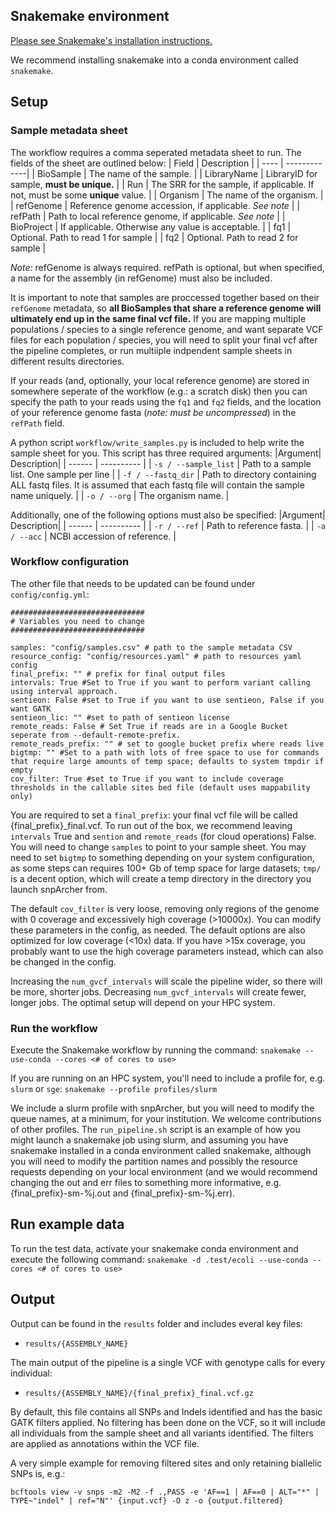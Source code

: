 ## Snakemake environment

[Please see Snakemake's installation instructions.](https://snakemake.readthedocs.io/en/stable/getting_started/installation.html#installation)

We recommend installing snakemake into a conda environment called `snakemake`.

## Setup

### Sample metadata sheet

The workflow requires a comma seperated metadata sheet to run. The fields of the sheet are outlined below:
| Field | Description |
| ---- | -------------|
| BioSample | The name of the sample. |
| LibraryName | LibraryID for sample, **must be unique.** |
| Run | The SRR for the sample, if applicable. If not, must be some **unique** value. |
| Organism | The name of the organism. |
| refGenome | Reference genome accession, if applicable. *See note* |
| refPath | Path to local reference genome, if applicable. *See note* |
| BioProject | If applicable. Otherwise any value is acceptable. |
| fq1 | Optional. Path to read 1 for sample |
| fq2 | Optional. Path to read 2 for sample |

*Note:* refGenome is always required. refPath is optional, but when specified, a name for the assembly (in refGenome) must also be included. 

It is important to note that samples are proccessed together based on their `refGenome` metadata, so **all BioSamples that share a reference genome will ultimately end up in the same final vcf file.** If you are mapping multiple populations / species to a single reference genome, and want separate VCF files for each population / species, you will need to split your final vcf after the pipeline completes, or run multiiple indpendent sample sheets in different results directories. 

If your reads (and, optionally, your local reference genome) are stored in somewhere seperate of the workflow (e.g.: a scratch disk) then you can specify the path to your reads using the `fq1` and `fq2` fields, and the location of your reference genome fasta (*note: must be uncompressed*) in the `refPath` field. 

A python script `workflow/write_samples.py` is included to help write the sample sheet for you. This script has three required arguments:
|Argument| Description|
| ------ | ---------- |
| `-s / --sample_list` | Path to a sample list. One sample per line |
| `-f / --fastq_dir` | Path to directory containing ALL fastq files. It is assumed that each fastq file will contain the sample name uniquely. |
| `-o / --org` | The organism name. |

Additionally, one of the following options must also be specified:
|Argument| Description|
| ------ | ---------- |
| `-r / --ref` | Path to reference fasta. |
| `-a / --acc` | NCBI accession of reference. |

### Workflow configuration

The other file that needs to be updated can be found under `config/config.yml`:

```
##############################
# Variables you need to change
##############################

samples: "config/samples.csv" # path to the sample metadata CSV
resource_config: "config/resources.yaml" # path to resources yaml config
final_prefix: "" # prefix for final output files
intervals: True #Set to True if you want to perform variant calling using interval approach.
sentieon: False #set to True if you want to use sentieon, False if you want GATK
sentieon_lic: "" #set to path of sentieon license
remote_reads: False # Set True if reads are in a Google Bucket seperate from --default-remote-prefix.
remote_reads_prefix: "" # set to google bucket prefix where reads live
bigtmp: "" #Set to a path with lots of free space to use for commands that require large amounts of temp space; defaults to system tmpdir if empty
cov_filter: True #set to True if you want to include coverage thresholds in the callable sites bed file (default uses mappability only)

```
You are required to set a `final_prefix`: your final vcf file will be called {final_prefix}_final.vcf. To run out of the box, we recommend leaving `intervals` True and `sention` and `remote_reads` (for cloud operations) False. You will need to change `samples` to point to your sample sheet. You may need to set `bigtmp` to something depending on your system configuration, as some steps can requires 100+ Gb of temp space for large datasets; `tmp/` is a decent option, which will create a temp directory in the directory you launch snpArcher from. 

The default `cov_filter` is very loose, removing only regions of the genome with 0 coverage and excessively high coverage (>10000x). You can modify these parameters in the config, as needed. The default options are also optimized for low coverage (<10x) data. If you have >15x coverage, you probably want to use the high coverage parameters instead, which can also be changed in the config. 

Increasing the `num_gvcf_intervals` will scale the pipeline wider, so there will be more, shorter jobs. Decreasing `num_gvcf_intervals` will create fewer, longer jobs. The optimal setup will depend on your HPC system. 

### Run the workflow

Execute the Snakemake workflow by running the command:
`snakemake --use-conda --cores <# of cores to use>`

If you are running on an HPC system, you'll need to include a profile for, e.g. `slurm` or `sge`:
`snakemake --profile profiles/slurm`

We include a slurm profile with snpArcher, but you will need to modify the queue names, at a minimum, for your institution. We welcome contributions of other profiles. The `run_pipeline.sh` script is an example of how you might launch a snakemake job using slurm, and assuming you have snakemake installed in a conda environment called snakemake, although you will need to modify the partition names and possibly the resource requests depending on your local environment (and we would recommend changing the out and err files to something more informative, e.g. {final_prefix}-sm-%j.out and {final_prefix}-sm-%j.err).

## Run example data

To run the test data, activate your snakemake conda environment and execute the following command:
`snakemake -d .test/ecoli --use-conda --cores <# of cores to use>`

## Output

Output can be found in the `results` folder and includes everal key files:

- `results/{ASSEMBLY_NAME}`

The main output of the pipeline is a single VCF with genotype calls for every individual:

- `results/{ASSEMBLY_NAME}/{final_prefix}_final.vcf.gz`

By default, this file contains all SNPs and Indels identified and has the basic GATK filters applied. No filtering has been done on the VCF, so it will include all individuals from the sample sheet and all variants identified. The filters are applied as annotations within the VCF file.

A very simple example for removing filtered sites and only retaining biallelic SNPs is, e.g.:

```
bcftools view -v snps -m2 -M2 -f .,PASS -e 'AF==1 | AF==0 | ALT="*" | TYPE~"indel" | ref="N"' {input.vcf} -O z -o {output.filtered}
```
